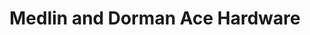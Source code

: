 ---
title: "Medlin and Dorman Ace Hardware"
url: /benson/medlin-and-dorman-ace-hardware/
shop: Baumarkt
---